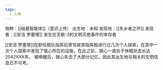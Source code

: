 ```yaml
---
tags:
  - 人物
---
```

物种：[[硅基智能体]]（意识上传）
出生地：未知
发现地：[[失乡者之环]]
发现者：[[安洁 罗塞塔]]
发生在天骸-2的文明灭绝事件的幸存者

[[安洁 罗塞塔]]在卸任舰队指挥后曾驾驶其指挥舰进行过几次个人探索，在其中一次个人探索中发现了银心所在的设施，在此之前，银心一直处于休眠状态长达2042XXX年。
被唤醒后，银心失去了大部分记忆，因此其出生地与相关的文明信息已不可考。
